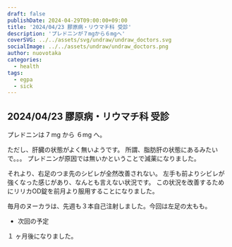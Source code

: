 ```yaml
---
draft: false
publishDate: 2024-04-29T09:00:00+09:00
title: '2024/04/23 膠原病・リウマチ科 受診'
description: 'プレドニンが７mgから６mgへ'
coverSVG: ../../assets/svg/undraw/undraw_doctors.svg
socialImage: ../../assets/undraw/undraw_doctors.png
author: nuovotaka
categories:
  - health
tags:
  - egpa
  - sick
---
```


## 2024/04/23 膠原病・リウマチ科 受診

プレドニンは 7 mg から ６mg へ。

ただし、肝臓の状態がよく無いようです。
所謂、脂肪肝の状態にあるみたいで。。。
プレドニンが原因では無いかということで減薬になりました。

それより、右足のつま先のシビレが全然改善されない。
左手も前よりシビレが強くなった感じがあり、なんとも言えない状況です。
この状況を改善するためにリリカOD錠を前月より服用することになりました。

毎月のヌーカラは、先週も３本自己注射しました。今回は左足の太もも。

- 次回の予定

１ ヶ月後になりました。
